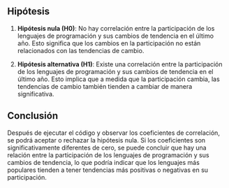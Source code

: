 
## Hipótesis

1. **Hipótesis nula (H0)**: No hay correlación entre la participación de los lenguajes de programación y sus cambios de tendencia en el último año. Esto significa que los cambios en la participación no están relacionados con las tendencias de cambio.

2. **Hipótesis alternativa (H1)**: Existe una correlación entre la participación de los lenguajes de programación y sus cambios de tendencia en el último año. Esto implica que a medida que la participación cambia, las tendencias de cambio también tienden a cambiar de manera significativa.

## Conclusión

Después de ejecutar el código y observar los coeficientes de correlación, se podrá aceptar o rechazar la hipótesis nula. Si los coeficientes son significativamente diferentes de cero, se puede concluir que hay una relación entre la participación de los lenguajes de programación y sus cambios de tendencia, lo que podría indicar que los lenguajes más populares tienden a tener tendencias más positivas o negativas en su participación.